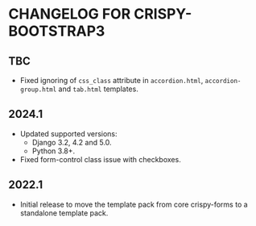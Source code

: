 # CHANGELOG FOR CRISPY-BOOTSTRAP3

## TBC

* Fixed ignoring of `css_class` attribute in `accordion.html`, `accordion-group.html` and `tab.html` templates.

## 2024.1

* Updated supported versions:
  * Django 3.2, 4.2 and 5.0.
  * Python 3.8+.
* Fixed form-control class issue with checkboxes.

## 2022.1

* Initial release to move the template pack from core crispy-forms to a 
  standalone template pack. 